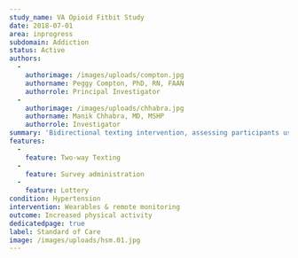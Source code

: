```yaml
---
study_name: VA Opioid Fitbit Study
date: 2018-07-01
area: inprogress
subdomain: Addiction
status: Active
authors:
  - 
    authorimage: /images/uploads/compton.jpg
    authorname: Peggy Compton, PhD, RN, FAAN
    authorrole: Principal Investigator
  - 
    authorimage: /images/uploads/chhabra.jpg
    authorname: Manik Chhabra, MD, MSHP
    authorrole: Investigator
summary: 'Bidirectional texting intervention, assessing participants use of medication, pain and other symptoms via survey. 3 arms have been designed - control, intervention and intervention plus incentive. Deployed at the VA for opioid patients.'
features:
  - 
    feature: Two-way Texting
  - 
    feature: Survey administration
  - 
    feature: Lottery
condition: Hypertension
intervention: Wearables & remote monitoring
outcome: Increased physical activity
dedicatedpage: true
label: Standard of Care 
image: /images/uploads/hsm.01.jpg
---
```

